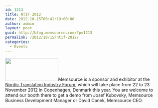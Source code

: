 ```yaml
---
id: 1213
title: NTIF 2012
date: 2012-10-15T00:41:19+00:00
author: admin
layout: post
guid: http://blog.memsource.com/?p=1213
permalink: /2012/10/15/ntif-2012/
categories:
  - Events
---
```

[<img class=" size-full wp-image-1214 alignleft" title="ntif" src="/wp-content/uploads/2012/10/ntif.png" alt="" width="170" height="74" />](http://www.ntif.se/)Memsource is a sponsor and exhibitor at the [Nordic Translation Industry Forum](http://www.ntif.se/), which will take place from 22 to 23 November 2012 in Copenhagen, Denmark this year. You are welcome to attend our booth there to get a demo from Josef Kubovsky, Memsource Business Development Manager or David Canek, Memsource CEO.<!--more-->